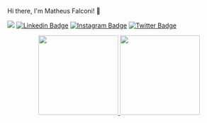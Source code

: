 Hi there, I'm Matheus Falconi! 👋

![](https://komarev.com/ghpvc/?username=matheuspfalconi&color=green)
[![Linkedin Badge](https://img.shields.io/badge/-matheusfalconi-blue?style=flat&logo=Linkedin&logoColor=white&link=https://www.linkedin.com/in/matheus-falconi-a53a32153/)](https://www.linkedin.com/in/matheus-falconi-a53a32153/)
[![Instagram Badge](https://img.shields.io/badge/-@wtf.presida-C13584?style=flat&logo=instagram&logoColor=white&link=https://instagram.com/wtf.presida/)](https://instagram.com/wtf.presida)
[![Twitter Badge](https://img.shields.io/badge/-@wtf_presida-1ca0f1?style=flat&labelColor=1ca0f1&logo=twitter&logoColor=white&link=https://twitter.com/wtf_presida)](https://twitter.com/wtf_presida)

<div align="center">
  <a href="https://github.com/matheuspfalconi">
  <img height="180em" src="https://github-readme-stats.vercel.app/api?username=matheuspfalconi&show_icons=true&theme=dracula&include_all_commits=true&count_private=true"/>
  <img height="180em" src="https://github-readme-stats.vercel.app/api/top-langs/?username=matheuspfalconi&layout=compact&langs_count=7&theme=dracula"/>
</div>

